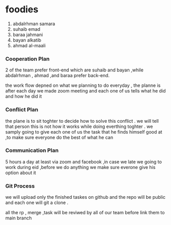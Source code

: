 # foodies 

1. abdalrhman samara
2. suhaib emad 
3. baraa jahmani
4. bayan alkatib
5. ahmad al-maali


### Cooperation Plan

2 of the team prefer front-end which are suhaib and bayan ,while abdalrhman , ahmad ,and baraa prefer back-end.

the work flow depned on what we planning to do everyday , the planne is after each day we made zoom meeting and each one of us tells what he did and how he did it 


### Conflict Plan
 the plane is to sit toghter to decide how to solve this conflict .
 we will tell that person this is not how it works while doing everthing  toghter .
 we samply going to give each one of us the task that he finds himself good at ,to make sure everyone do the best of what he can 


  ### Communication Plan

  5 hours a day at least via zoom and facebook ,in case we late we going to work during eid ,before we do anything  we make sure everone give his option about it  

  ### Git Process

  we will upload only the finished taskes on github and the repo will be public and each one will git a clone  .

  all the rp , merge ,task will be reviwed by all of our team before link them to main branch  